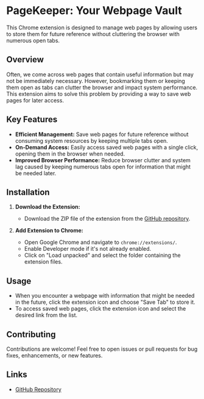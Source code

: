 # PageKeeper: Your Webpage Vault

This Chrome extension is designed to manage web pages by allowing users to store them for future reference without cluttering the browser with numerous open tabs.

## Overview

Often, we come across web pages that contain useful information but may not be immediately necessary. However, bookmarking them or keeping them open as tabs can clutter the browser and impact system performance. This extension aims to solve this problem by providing a way to save web pages for later access.

## Key Features

- **Efficient Management:** Save web pages for future reference without consuming system resources by keeping multiple tabs open.
- **On-Demand Access:** Easily access saved web pages with a single click, opening them in the browser when needed.
- **Improved Browser Performance:** Reduce browser clutter and system lag caused by keeping numerous tabs open for information that might be needed later.

## Installation

1. **Download the Extension:**
    - Download the ZIP file of the extension from the [GitHub repository](https://github.com/gantanikhilraj/Tab-Manager-Extention).
    
2. **Add Extension to Chrome:**
    - Open Google Chrome and navigate to `chrome://extensions/`.
    - Enable Developer mode if it's not already enabled.
    - Click on "Load unpacked" and select the folder containing the extension files.

## Usage

- When you encounter a webpage with information that might be needed in the future, click the extension icon and choose "Save Tab" to store it.
- To access saved web pages, click the extension icon and select the desired link from the list.

## Contributing

Contributions are welcome! Feel free to open issues or pull requests for bug fixes, enhancements, or new features.

## Links

- [GitHub Repository](https://github.com/gantanikhilraj/Tab-Manager-Extention)
